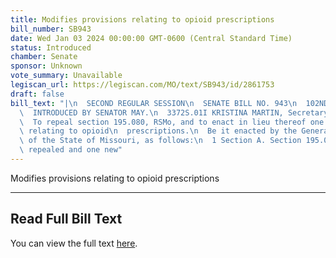 ```yaml
---
title: Modifies provisions relating to opioid prescriptions
bill_number: SB943
date: Wed Jan 03 2024 00:00:00 GMT-0600 (Central Standard Time)
status: Introduced
chamber: Senate
sponsor: Unknown
vote_summary: Unavailable
legiscan_url: https://legiscan.com/MO/text/SB943/id/2861753
draft: false
bill_text: "|\n  SECOND REGULAR SESSION\n  SENATE BILL NO. 943\n  102ND GENERA L ASSEMBLY\n\
  \  INTRODUCED BY SENATOR MAY.\n  3372S.01I KRISTINA MARTIN, Secretary\n  AN ACT\n\
  \  To repeal section 195.080, RSMo, and to enact in lieu thereof one new section\
  \ relating to opioid\n  prescriptions.\n  Be it enacted by the General Assembly\
  \ of the State of Missouri, as follows:\n  1 Section A. Section 195.080, RSMo, is\
  \ repealed and one new"
---
```

Modifies provisions relating to opioid prescriptions

---

## Read Full Bill Text

You can view the full text [here](https://legiscan.com/MO/text/SB943/id/2861753).
